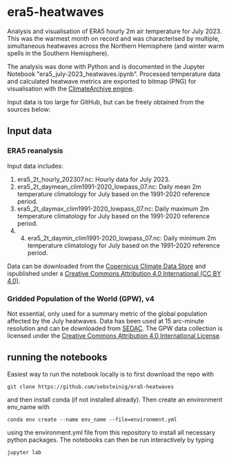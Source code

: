 # era5-heatwaves

Analysis and visualisation of ERA5 hourly 2m air temperature for July 2023. This was the warmest month on record and was characterised
by multiple, simultaneous heatwaves across the Northern Hemisphere (and winter warm spells in the Southern Hemisphere).

The analysis was done with Python and is documented in the Jupyter Notebook "era5_july-2023_heatwaves.ipynb". Processed temperature data
and calculated heatwave metrics are exported to bitmap (PNG) for visualisation with the [ClimateArchive engine](climatearchive.org).

Input data is too large for GitHub, but can be freely obtained from the sources below:

## Input data
### ERA5 reanalysis
Input data includes:
1. era5_2t_hourly_202307.nc: Hourly data for July 2023.
2. era5_2t_daymean_clim1991-2020_lowpass_07.nc: Daily mean 2m temperature climatology for July based on the 1991-2020 reference period.
3. era5_2t_daymax_clim1991-2020_lowpass_07.nc: Daily maximum 2m temperature climatology for July based on the 1991-2020 reference period.
4. 4. era5_2t_daymin_clim1991-2020_lowpass_07.nc: Daily minimum 2m temperature climatology for July based on the 1991-2020 reference period.

Data can be downloaded from the [Copernicus Climate Data Store](https://cds.climate.copernicus.eu/cdsapp#!/home) and ispublished under a 
[Creative Commons Attribution 4.0 International (CC BY 4.0)](https://creativecommons.org/licenses/by/4.0/). 

### Gridded Population of the World (GPW), v4
Not essential, only used for a summary metric of the global population affected by the July heatwaves. Data has been used at 15 arc-minute resolution
and can be downloaded from [SEDAC](https://sedac.ciesin.columbia.edu/data/collection/gpw-v4). The GPW data collection is licensed under the [Creative Commons Attribution 4.0 International License](http://creativecommons.org/licenses/by/4.0).

## running the notebooks

Easiest way to run the notebook locally is to first download the repo with

```
git clone https://github.com/sebsteinig/era5-heatwaves
```
and then install conda (if not installed already). Then create an environment env_name with

```
conda env create --name env_name --file=environment.yml
```
using the environment.yml file from this repository to install all necessary python packages. The notebooks can then be run interactively by typing

```
jupyter lab
```
